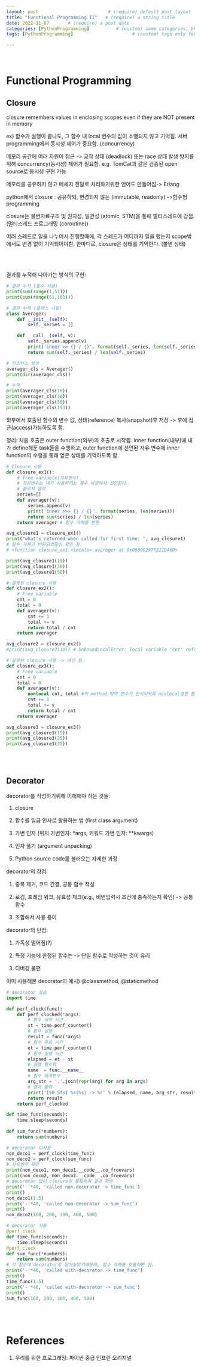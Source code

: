 ```yaml
---
layout: post                          # (require) default post layout
title: "Functional Programming II"   # (require) a string title
date: 2022-11-07       # (require) a post date
categories: [PythonProgramming]          # (custom) some categories, but make sure these categories already exists inside path of `category/`
tags: [PythonProgramming]                      # (custom) tags only for meta `property="article:tag"`

---
```


<br>

# Functional Programming

## Closure

closure remembers values in enclosing scopes even if they are NOT present in memory

ex) 함수가 실행이 끝나도, 그 함수 내 local 변수의 값이 소멸되지 않고 기억됨. 서버 programming에서 동시성 제어가 중요함. (concurrency)

메모리 공간에 여러 자원이 접근 -> 교착 상태 (deadlock) 또는 race 상태 발생 방지를 위해 concurrency(동시성) 제어가 필요함. e.g. TomCat과 같은 검증된 open source로 동시성 구현 가능

메모리를 공유하지 않고 메세지 전달로 처리하기위한 언어도 만들어짐-> Erlang

python에서 closure : 공유하되, 변경되지 않는 (immutable, readonly) ->함수형 programming

closure는 불변자료구조 및 원자성, 일관성 (atomic, STM)을 통해 멀티스레드에 강점. (멀티스레드 프로그래밍 (coroutine))

여러 스레드로 일을 나누어서 진행할때에, 각 스레드가 어디까지 일을 했는지 scope밖에서도 변경 없이 기억되어야함. 한마디로, closure은 상태를 기억한다. (불변 상태)

<br>

<br>

결과를 누적해 나아가는 방식의 구현:

```Python
# 결과 누적 (함수 사용)
print(sum(range(1,51)))
print(sum(range(51,101)))

# 결과 누적 (클래스 사용)
class Averager:
    def __init__(self):
        self._series = []

    def __call__(self, v):
        self._series.append(v)
        print('inner >> {} / {}'. format(self._series, len(self._series)))
        return sum(self._series) / len(self._series)

# 인스턴스 생성
averager_cls = Averager()
print(dir(averager_cls))

# 누적
print(averager_cls(10))
print(averager_cls(30))
print(averager_cls(50))
print(averager_cls(193))
```

외부에서 호출된 함수의 변수 값, 상태(reference) 복사(snapshot)후 저장 -> 후에 접근(access)가능하도록 함.

정리: 처음 호출은 outer function(외부)의 호출로 시작됨. inner function(내부)에 내가 define해둔 task들을 수행하고, outer function에 선언된 자유 변수에 inner function의 수행을 통해 얻은 상태를 기억하도록 함.

```Python
# Closure 사용
def closure_ex1():
    # free variable(자유변수)
    # 자유변수는 내가 사용하려는 함수 바깥에서 선언된다.
    # 클로져 영억
    series=[]
    def averager(v):
        series.append(v)
        print('inner >>> {} / {}'. format(series, len(series)))
        return sum(series) / len(series)
    return averager # 함수 자체를 반환

avg_closure1 = closure_ex1()
print("what's returned when called for first time: ", avg_closure1)
# 함수 자체가 반환되었음이 확인 됨.
# <function closure_ex1.<locals>.averager at 0x00000287FE21DA60>

print(avg_closure1(10))
print(avg_closure1(30))
print(avg_closure1(50))
```



```Python
# 잘못된 closure 사용
def closure_ex2():
    # Free variable
    cnt = 0
    total = 0
    def averager(v):
        cnt += 1
        total += v
        return total / cnt
    return averager

avg_closure2 = closure_ex2()
#print(avg_closure2(10)) # UnboundLocalError: local variable 'cnt' referenced before assignment

# 잘못된 closure 사용 -> 개선 됨.
def closure_ex3():
    # Free variable
    cnt = 0
    total = 0
    def averager(v):
        nonlocal cnt, total #이 method 밖의 변수가 인식되도록 nonlocal설정 필요
        cnt += 1
        total += v
        return total / cnt
    return averager

avg_closure3 = closure_ex3()
print(avg_closure3(15))
print(avg_closure3(25))
print(avg_closure3(35))
```

<br>

<br>

## Decorator

decorator를 작성하기위해 이해해야 하는 것들:

1. closure

2. 함수를 일급 인사로 활용하는 법 (first class argument)

3. 가변 인자 (위치 가변인자: *args, 키워드 가변 인자: **kwargs)

4. 인자 풀기 (argument unpacking)

5. Python source code를 불러오는 자세한 과정

decorator의 장점:

1. 중복 제거, 코드 간결, 공통 함수 작성

2. 로깅, 프레임 워크, 유효성 체크(e.g., 비번입력시 조건에 충족하는지 확인) -> 공통 함수

3. 조합해서 사용 용이

decorator의 단점:

1. 가독성 떨어짐(?)

2. 특정 기능에 한정된 함수는 -> 단일 함수로 작성하는 것이 유리

3. 디버깅 불편



이미 사용해본 decorator의 예시) @classmethod, @staticmethod

```Python
# decorator 실습
import time

def perf_clock(func):
    def perf_clocked(*args):
        # 함수 시작 시간
        st = time.perf_counter()
        # 함수 실행
        result = func(*args)
        # 함수 종료 시간
        et = time.perf_counter()
        # 함수 실행 시간
        elapsed = et - st
        # 실행 함수명
        name  = func.__name__
        # 함수 매개변수
        arg_str = ','.join(repr(arg) for arg in args)
        # 결과 출력
        print('[%0.5fs] %s(%s) -> %r' % (elapsed, name, arg_str, result))
        return result
    return perf_clocked 

def time_func(seconds):
    time.sleep(seconds)
    
def sum_func(*numbers):
    return sum(numbers)

# decorator 미사용
non_deco1 = perf_clock(time_func)
non_deco2 = perf_clock(sum_func)
# 자유변수 확인
print(non_deco1, non_deco1.__code__.co_freevars)
print(non_deco2, non_deco2.__code__.co_freevars)
# decorator 없이 closure만 활용하여 결과 확인
print('-'*40, 'called non-decorator -> time_func')
print()
non_deco1(1.5)
print('-'*40, 'called non-decorator -> sum_func')
print()
non_deco2(100, 200, 300, 400, 500)

# decorator 사용
@perf_clock
def time_func(seconds):
    time.sleep(seconds)
@perf_clock
def sum_func(*numbers):
    return sum(numbers)
# 각 함수에 decorator로 달아놓았기때문에, 함수 자체를 호출하면 됨.
print('-'*40, 'called with-decorator -> time_func')
print()
time_func(1.5)
print('-'*40, 'called with-decorator -> sum_func')
print()
sum_func(100, 200, 300, 400, 500)
```

<br>

<br>

# References

1. 우리를 위한 프로그래밍: 파이썬 중급 인프런 오리지널
